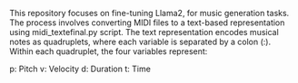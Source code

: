 This repository focuses on fine-tuning Llama2, for music generation tasks. The process involves converting MIDI files to a text-based representation using midi_textefinal.py script. The text representation encodes musical notes as quadruplets, where each variable is separated by a colon (:). Within each quadruplet, the four variables represent:

p: Pitch
v: Velocity
d: Duration
t: Time
